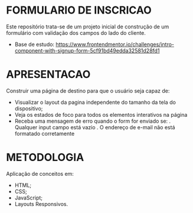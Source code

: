 # FORMULARIO DE INSCRICAO
Este repositório trata-se de um projeto inicial de construção de um formulário com validação dos campos do lado do cliente.

- Base de estudo: https://www.frontendmentor.io/challenges/intro-component-with-signup-form-5cf91bd49edda32581d28fd1

# APRESENTACAO
Construir uma página de destino para que o usuário seja capaz de:
- Visualizar o layout da pagina independente do tamanho da tela do dispositivo;
- Veja os estados de foco para todos os elementos interativos na página
- Receba uma mensagem de erro quando o form for enviado se:
. Qualquer input campo está vazio
. O endereço de e-mail não está formatado corretamente

# METODOLOGIA
Aplicação de conceitos em:
- HTML;
- CSS;
- JavaScript;
- Layouts Responsivos.
